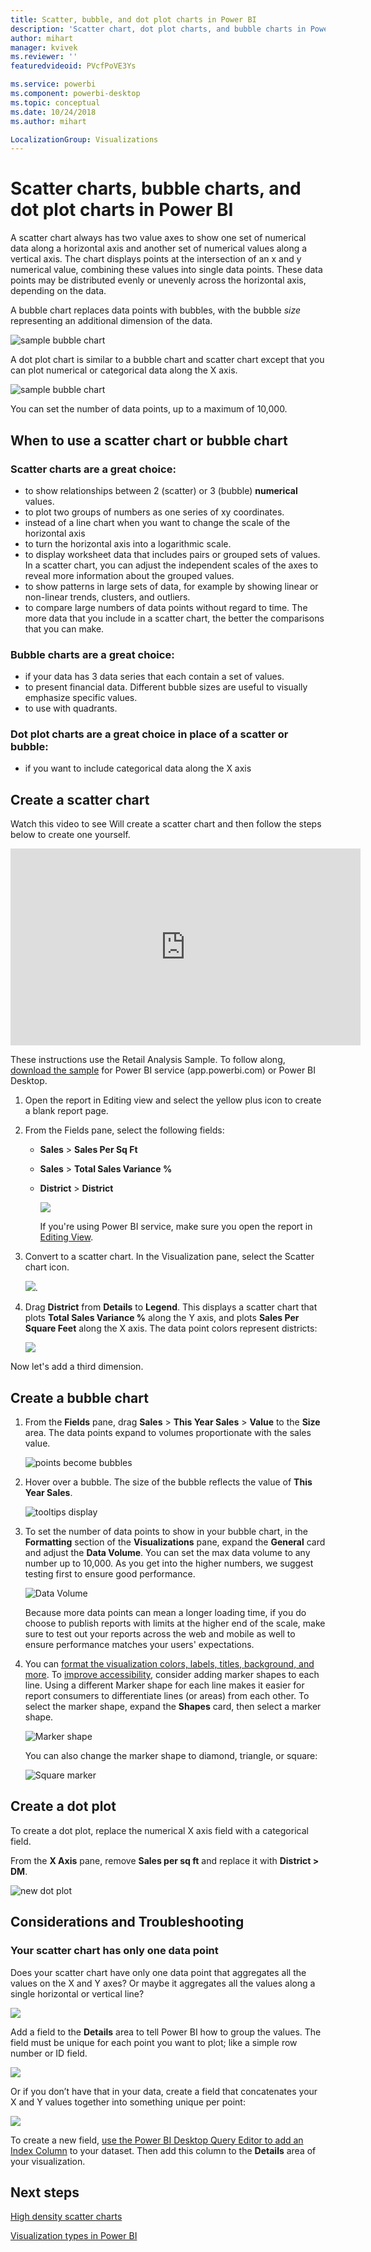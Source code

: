 ```yaml
---
title: Scatter, bubble, and dot plot charts in Power BI
description: 'Scatter chart, dot plot charts, and bubble charts in Power BI'
author: mihart
manager: kvivek
ms.reviewer: ''
featuredvideoid: PVcfPoVE3Ys

ms.service: powerbi
ms.component: powerbi-desktop
ms.topic: conceptual
ms.date: 10/24/2018
ms.author: mihart

LocalizationGroup: Visualizations
---
```

# Scatter charts, bubble charts, and dot plot charts in Power BI
A scatter chart always has two value axes to show one set of numerical data along a horizontal axis and another set of numerical values along a vertical axis. The chart displays points at the intersection of an x and y numerical value, combining these values into single data points. These data points may be distributed evenly or unevenly across the horizontal axis, depending on the data.

A bubble chart replaces data points with bubbles, with the bubble *size* representing an additional dimension of the data.

![sample bubble chart](media/power-bi-visualization-scatter/power-bi-bubble-chart.png)

A dot plot chart is similar to a bubble chart and scatter chart except that you can plot numerical or categorical data along the X axis. 

![sample bubble chart](media/power-bi-visualization-scatter/power-bi-dot-plot.png)

You can set the number of data points, up to a maximum of 10,000.  

## When to use a scatter chart or bubble chart
### Scatter charts are a great choice:
* to show relationships between 2 (scatter) or 3 (bubble) **numerical** values.
* to plot two groups of numbers as one series of xy coordinates.
* instead of a line chart when you want to change the scale of the horizontal axis    
* to turn the horizontal axis into a logarithmic scale.
* to display worksheet data that includes pairs or grouped sets of values. In a scatter chart, you can adjust the independent scales of the axes to reveal more information about the grouped values.
* to show patterns in large sets of data, for example by showing linear or non-linear trends, clusters, and outliers.
* to compare large numbers of data points without regard to time.  The more data that you include in a scatter chart, the better the comparisons that you can make.

### Bubble charts are a great choice:
* if your data has 3 data series that each contain a set of values.
* to present financial data.  Different bubble sizes are useful to visually emphasize specific values.
* to use with quadrants.

### Dot plot charts are a great choice in place of a scatter or bubble:
* if you want to include categorical data along the X axis

## Create a scatter chart
Watch this video to see Will create a scatter chart and then follow the steps below to create one yourself.

<iframe width="560" height="315" src="https://www.youtube.com/embed/PVcfPoVE3Ys?list=PL1N57mwBHtN0JFoKSR0n-tBkUJHeMP2cP" frameborder="0" allowfullscreen></iframe>


These instructions use the Retail Analysis Sample. To follow along, [download the sample](../sample-datasets.md) for Power BI service (app.powerbi.com) or Power BI Desktop.   

1. Open the report in Editing view and select the yellow plus icon to create a blank report page.
 
2. From the Fields pane, select the following fields:
   - **Sales** > **Sales Per Sq Ft**
   - **Sales** > **Total Sales Variance %**
   - **District** > **District**

     ![](media/power-bi-visualization-scatter/power-bi-bar-chart.png)

     If you're using Power BI service, make sure you open the report in [Editing View](../service-interact-with-a-report-in-editing-view.md).

3. Convert to a scatter chart. In the Visualization pane, select the Scatter chart icon.

   ![](media/power-bi-visualization-scatter/power-bi-scatter-new.png).

4. Drag **District** from **Details** to **Legend**. This displays a scatter chart that plots **Total Sales Variance %** along the Y axis, and plots **Sales Per Square Feet** along the X axis. The data point colors represent districts:

    ![](media/power-bi-visualization-scatter/power-bi-scatter2.png)

Now let's add a third dimension.

## Create a bubble chart

1. From the **Fields** pane, drag **Sales** > **This Year Sales** > **Value** to the **Size** area. The data points expand to volumes proportionate with the sales value.
   
   ![points become bubbles](media/power-bi-visualization-scatter/power-bi-scatter-chart-size.png)

2. Hover over a bubble. The size of the bubble reflects the value of **This Year Sales**.
   
    ![tooltips display](media/power-bi-visualization-scatter/pbi_scatter_chart_hover.png)

3. To set the number of data points to show in your bubble chart, in the **Formatting** section of the **Visualizations** pane, expand the **General** card and adjust the **Data Volume**. You can set the max data volume to any number up to 10,000. As you get into the higher numbers, we suggest testing first to ensure good performance. 

    ![Data Volume](media/power-bi-visualization-scatter/pbi_scatter_data_volume.png) 

   Because more data points can mean a longer loading time, if you do choose to publish reports with limits at the higher end of the scale, make sure to test out your reports across the web and mobile as well to ensure performance matches your users' expectations. 

4. You can [format the visualization colors, labels, titles, background, and more](service-getting-started-with-color-formatting-and-axis-properties.md). To [improve accessibility](../desktop-accessibility.md), consider adding marker shapes to each line. Using a different Marker shape for each line makes it easier for report consumers to differentiate lines (or areas) from each other. To select the marker shape, expand the **Shapes** card, then select a marker shape.

      ![Marker shape](media/power-bi-visualization-scatter/pbi_scatter_marker.png)

   You can also change the marker shape to diamond, triangle, or square:

   ![Square marker](media/power-bi-visualization-scatter/pbi_scatter_chart_hover_square.png)

## Create a dot plot
To create a dot plot, replace the numerical X axis field with a categorical field.

From the **X Axis** pane, remove **Sales per sq ft** and replace it with **District > DM**.
   
![new dot plot](media/power-bi-visualization-scatter/power-bi-dot-plot-squares.png)


## Considerations and Troubleshooting

### **Your scatter chart has only one data point**
Does your scatter chart have only one data point that aggregates all the values on the X and Y axes?  Or maybe it aggregates all the values along a single horizontal or vertical line?

![](media/power-bi-visualization-scatter/pbi_scatter_tshoot1.png)

Add a field to the **Details** area to tell Power BI how to group the values. The field must be unique for each point you want to plot; like a simple row number or ID field.

![](media/power-bi-visualization-scatter/pbi_scatter_tshoot.png)

Or if you don’t have that in your data, create a field that concatenates your X and Y values together into something unique per point:

![](media/power-bi-visualization-scatter/pbi_scatter_tshoot2.png)

To create a new field, [use the Power BI Desktop Query Editor to add an Index Column](../desktop-add-custom-column.md) to your dataset.  Then add this column to the **Details** area of your visualization.

## Next steps

[High density scatter charts](desktop-high-density-scatter-charts.md)

[Visualization types in Power BI](power-bi-visualization-types-for-reports-and-q-and-a.md)

